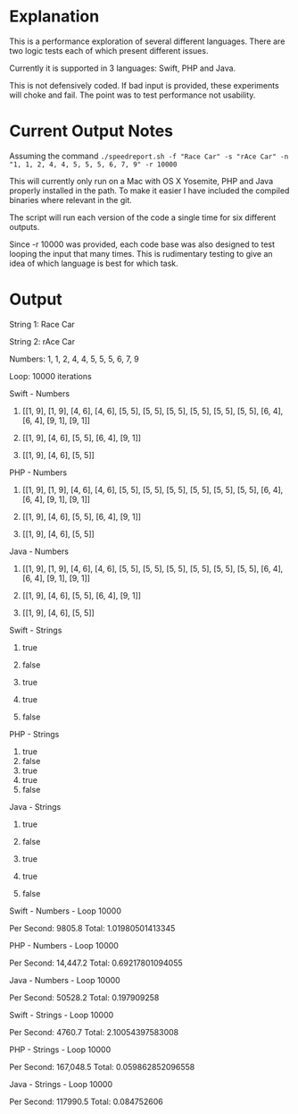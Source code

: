 Explanation
==========

This is a performance exploration of several different languages. There are two logic tests each of which present different issues.

Currently it is supported in 3 languages: Swift, PHP and Java.

This is not defensively coded. If bad input is provided, these experiments will choke and fail. The point was to test performance not usability.

Current Output Notes
==========

Assuming the command `./speedreport.sh -f "Race Car" -s "rAce Car" -n "1, 1, 2, 4, 4, 5, 5, 5, 6, 7, 9" -r 10000`

This will currently only run on a Mac with OS X Yosemite, PHP and Java properly installed in the path. To make it easier I have included the compiled binaries where relevant in the git.

The script will run each version of the code a single time for six different outputs.

Since -r 10000 was provided, each code base was also designed to test looping the input that many times. This is rudimentary testing to give an idea of which language is best for which task.

Output
==========

String 1: Race Car

String 2: rAce Car

Numbers: 1, 1, 2, 4, 4, 5, 5, 5, 6, 7, 9

Loop: 10000 iterations

Swift - Numbers

1) [[1, 9], [1, 9], [4, 6], [4, 6], [5, 5], [5, 5], [5, 5], [5, 5], [5, 5], [5, 5], [6, 4], [6, 4], [9, 1], [9, 1]]

2) [[1, 9], [4, 6], [5, 5], [6, 4], [9, 1]]

3) [[1, 9], [4, 6], [5, 5]]

PHP - Numbers

1) [[1, 9], [1, 9], [4, 6], [4, 6], [5, 5], [5, 5], [5, 5], [5, 5], [5, 5], [5, 5], [6, 4], [6, 4], [9, 1], [9, 1]]

2) [[1, 9], [4, 6], [5, 5], [6, 4], [9, 1]]

3) [[1, 9], [4, 6], [5, 5]]

Java - Numbers

1) [[1, 9], [1, 9], [4, 6], [4, 6], [5, 5], [5, 5], [5, 5], [5, 5], [5, 5], [5, 5], [6, 4], [6, 4], [9, 1], [9, 1]]

2) [[1, 9], [4, 6], [5, 5], [6, 4], [9, 1]]

3) [[1, 9], [4, 6], [5, 5]]

Swift - Strings

1) true

2) false

3) true

4) true

5) false

PHP - Strings

1) true
2) false
3) true
4) true
5) false

Java - Strings

1) true

2) false

3) true

4) true

5) false

Swift - Numbers - Loop 10000

Per Second: 9805.8 Total: 1.01980501413345

PHP - Numbers - Loop 10000

Per Second: 14,447.2 Total: 0.69217801094055

Java - Numbers - Loop 10000

Per Second: 50528.2 Total: 0.197909258

Swift - Strings - Loop 10000

Per Second: 4760.7 Total: 2.10054397583008

PHP - Strings - Loop 10000

Per Second: 167,048.5 Total: 0.059862852096558

Java - Strings - Loop 10000

Per Second: 117990.5 Total: 0.084752606
